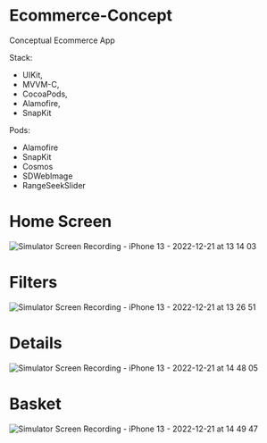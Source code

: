 # Ecommerce-Concept
Conceptual Ecommerce App  

Stack:
- UIKit,
- MVVM-C,
- CocoaPods,
- Alamofire,
- SnapKit

Pods: 
- Alamofire
- SnapKit
- Cosmos
- SDWebImage
- RangeSeekSlider

# Home Screen

![Simulator Screen Recording - iPhone 13 - 2022-12-21 at 13 14 03](https://user-images.githubusercontent.com/103361928/208843461-58a15f2e-1df6-4d4c-a4da-df67fe5b1f22.gif)

# Filters

![Simulator Screen Recording - iPhone 13 - 2022-12-21 at 13 26 51](https://user-images.githubusercontent.com/103361928/208845641-16d2c92f-2bc6-427e-94ca-da7c016dbcb0.gif)

# Details

![Simulator Screen Recording - iPhone 13 - 2022-12-21 at 14 48 05](https://user-images.githubusercontent.com/103361928/208860773-542e0078-53d8-4cc6-af2f-e015c45e0446.gif)

# Basket

![Simulator Screen Recording - iPhone 13 - 2022-12-21 at 14 49 47](https://user-images.githubusercontent.com/103361928/208861061-04dfc3b4-7afa-43ce-b156-ffcd9c6ed6b6.gif)
